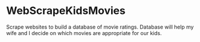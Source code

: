 # WebScrapeKidsMovies
Scrape websites to build a database of movie ratings. Database will help my wife and I decide on which movies are appropriate for our kids.
